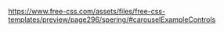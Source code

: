 https://www.free-css.com/assets/files/free-css-templates/preview/page296/spering/#carouselExampleControls
